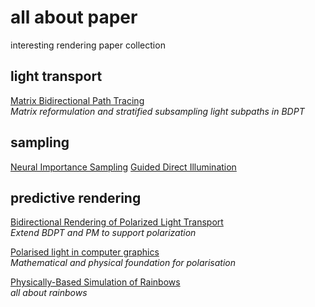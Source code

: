 # all about paper
interesting rendering paper collection

## light transport
[Matrix Bidirectional Path Tracing](https://www.ci.i.u-tokyo.ac.jp/~hachisuka/mbdpt.pdf)  
*Matrix reformulation and stratified subsampling light subpaths in BDPT*


## sampling
[Neural Importance Sampling](http://drz.disneyresearch.com/~jnovak/publications/NIS/index.html)
[Guided Direct Illumination](https://cgg.mff.cuni.cz/~jaroslav/papers/2019-path-guiding-course/slides/03-krivanek-bayesian-guided-direct-illumination-notes.pdf)

## predictive rendering
[Bidirectional Rendering of Polarized Light Transport](http://giga.cps.unizar.es/~ajarabo/pubs/polarizationCEIG16/downloads/Jarabo_ceig16.pdf)  
*Extend BDPT and PM to support polarization*

[Polarised light in computer graphics](https://dl-acm-org.ezproxy.is.cuni.cz/citation.cfm?id=2407791)  
*Mathematical and physical foundation for polarisation*

[Physically-Based Simulation of Rainbows](http://graphics.ucsd.edu/~henrik/papers/physically_based_simulation_of_rainbows.pdf)  
*all about rainbows*

